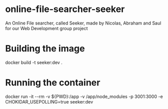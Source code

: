 # online-file-searcher-seeker
An Online File searcher, called Seeker, made by Nicolas, Abraham and Saul for our Web Development group project

# Building the image
docker build -t seeker:dev .

# Running the container
docker run -it --rm -v ${PWD}:/app -v /app/node_modules -p 3001:3000 -e CHOKIDAR_USEPOLLING=true seeker:dev